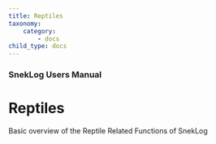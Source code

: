 ```yaml
---
title: Reptiles
taxonomy:
    category:
        - docs
child_type: docs
---
```


### SnekLog Users Manual

# Reptiles

Basic overview of the Reptile Related Functions of SnekLog